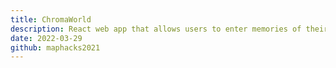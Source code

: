 ```yaml
---
title: ChromaWorld
description: React web app that allows users to enter memories of their travel adventures into an interactive map. 🏆 Won 'Lost Treasure Hack' at MapHacks, organised by MLH
date: 2022-03-29
github: maphacks2021
---
```

